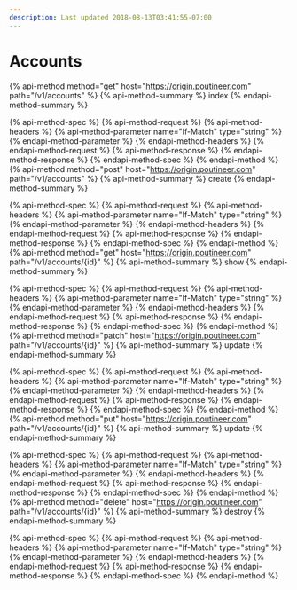 ```yaml
---
description: Last updated 2018-08-13T03:41:55-07:00
---
```


# Accounts

{% api-method method="get" host="https://origin.poutineer.com" path="/v1/accounts" %}
  {% api-method-summary %}
    index
  {% endapi-method-summary %}

  {% api-method-spec %}
    {% api-method-request %}
      {% api-method-headers %}
        {% api-method-parameter name="If-Match" type="string" %}
        {% endapi-method-parameter %}
      {% endapi-method-headers %}
    {% endapi-method-request %}
    {% api-method-response %}
    {% endapi-method-response %}
  {% endapi-method-spec %}
{% endapi-method %}
{% api-method method="post" host="https://origin.poutineer.com" path="/v1/accounts" %}
  {% api-method-summary %}
    create
  {% endapi-method-summary %}

  {% api-method-spec %}
    {% api-method-request %}
      {% api-method-headers %}
        {% api-method-parameter name="If-Match" type="string" %}
        {% endapi-method-parameter %}
      {% endapi-method-headers %}
    {% endapi-method-request %}
    {% api-method-response %}
    {% endapi-method-response %}
  {% endapi-method-spec %}
{% endapi-method %}
{% api-method method="get" host="https://origin.poutineer.com" path="/v1/accounts/{id}" %}
  {% api-method-summary %}
    show
  {% endapi-method-summary %}

  {% api-method-spec %}
    {% api-method-request %}
      {% api-method-headers %}
        {% api-method-parameter name="If-Match" type="string" %}
        {% endapi-method-parameter %}
      {% endapi-method-headers %}
    {% endapi-method-request %}
    {% api-method-response %}
    {% endapi-method-response %}
  {% endapi-method-spec %}
{% endapi-method %}
{% api-method method="patch" host="https://origin.poutineer.com" path="/v1/accounts/{id}" %}
  {% api-method-summary %}
    update
  {% endapi-method-summary %}

  {% api-method-spec %}
    {% api-method-request %}
      {% api-method-headers %}
        {% api-method-parameter name="If-Match" type="string" %}
        {% endapi-method-parameter %}
      {% endapi-method-headers %}
    {% endapi-method-request %}
    {% api-method-response %}
    {% endapi-method-response %}
  {% endapi-method-spec %}
{% endapi-method %}
{% api-method method="put" host="https://origin.poutineer.com" path="/v1/accounts/{id}" %}
  {% api-method-summary %}
    update
  {% endapi-method-summary %}

  {% api-method-spec %}
    {% api-method-request %}
      {% api-method-headers %}
        {% api-method-parameter name="If-Match" type="string" %}
        {% endapi-method-parameter %}
      {% endapi-method-headers %}
    {% endapi-method-request %}
    {% api-method-response %}
    {% endapi-method-response %}
  {% endapi-method-spec %}
{% endapi-method %}
{% api-method method="delete" host="https://origin.poutineer.com" path="/v1/accounts/{id}" %}
  {% api-method-summary %}
    destroy
  {% endapi-method-summary %}

  {% api-method-spec %}
    {% api-method-request %}
      {% api-method-headers %}
        {% api-method-parameter name="If-Match" type="string" %}
        {% endapi-method-parameter %}
      {% endapi-method-headers %}
    {% endapi-method-request %}
    {% api-method-response %}
    {% endapi-method-response %}
  {% endapi-method-spec %}
{% endapi-method %}
